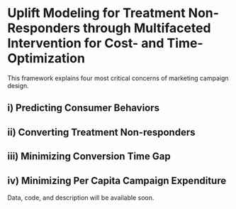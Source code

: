 # Uplift Modeling for Treatment Non-Responders through Multifaceted Intervention for Cost- and Time-Optimization
This framework explains four most critical concerns of marketing campaign design.

## i) Predicting Consumer Behaviors 

## ii) Converting Treatment Non-responders

## iii) Minimizing Conversion Time Gap

## iv) Minimizing Per Capita Campaign Expenditure

Data, code, and description will be available soon. 
